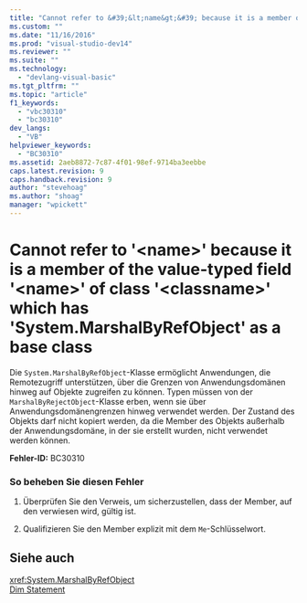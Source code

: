 ```yaml
---
title: "Cannot refer to &#39;&lt;name&gt;&#39; because it is a member of the value-typed field &#39;&lt;name&gt;&#39; of class &#39;&lt;classname&gt;&#39; which has &#39;System.MarshalByRefObject&#39; as a base class | Microsoft Docs"
ms.custom: ""
ms.date: "11/16/2016"
ms.prod: "visual-studio-dev14"
ms.reviewer: ""
ms.suite: ""
ms.technology: 
  - "devlang-visual-basic"
ms.tgt_pltfrm: ""
ms.topic: "article"
f1_keywords: 
  - "vbc30310"
  - "bc30310"
dev_langs: 
  - "VB"
helpviewer_keywords: 
  - "BC30310"
ms.assetid: 2aeb8872-7c87-4f01-98ef-9714ba3eebbe
caps.latest.revision: 9
caps.handback.revision: 9
author: "stevehoag"
ms.author: "shoag"
manager: "wpickett"
---
```

# Cannot refer to &#39;&lt;name&gt;&#39; because it is a member of the value-typed field &#39;&lt;name&gt;&#39; of class &#39;&lt;classname&gt;&#39; which has &#39;System.MarshalByRefObject&#39; as a base class
Die `System.MarshalByRefObject`\-Klasse ermöglicht Anwendungen, die Remotezugriff unterstützen, über die Grenzen von Anwendungsdomänen hinweg auf Objekte zugreifen zu können.  Typen müssen von der `MarshalByRejectObject`\-Klasse erben, wenn sie über Anwendungsdomänengrenzen hinweg verwendet werden.  Der Zustand des Objekts darf nicht kopiert werden, da die Member des Objekts außerhalb der Anwendungsdomäne, in der sie erstellt wurden, nicht verwendet werden können.  
  
 **Fehler\-ID:** BC30310  
  
### So beheben Sie diesen Fehler  
  
1.  Überprüfen Sie den Verweis, um sicherzustellen, dass der Member, auf den verwiesen wird, gültig ist.  
  
2.  Qualifizieren Sie den Member explizit mit dem `Me`\-Schlüsselwort.  
  
## Siehe auch  
 <xref:System.MarshalByRefObject>   
 [Dim Statement](../../../visual-basic/language-reference/statements/dim-statement.md)